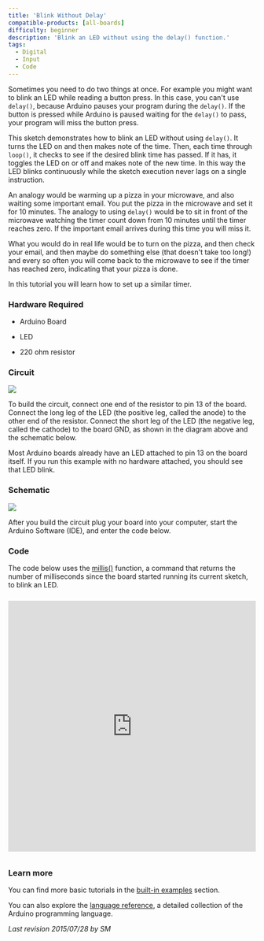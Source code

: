 ```yaml
---
title: 'Blink Without Delay'
compatible-products: [all-boards]
difficulty: beginner
description: 'Blink an LED without using the delay() function.'
tags: 
  - Digital
  - Input
  - Code
---
```


Sometimes you need to do two things at once.  For example you might want to blink an LED  while reading a button press.  In this case, you can't use `delay()`, because Arduino pauses your program during the `delay()`. If the button is pressed while Arduino is paused waiting for the `delay()` to pass, your program will miss the button press.

This sketch demonstrates how to blink an LED without using `delay()`. It turns the LED on and then makes note of the time.  Then, each time through `loop()`, it checks to see if the desired blink time has passed. If it has, it toggles the LED on or off and makes note of the new time. In this way the LED blinks continuously while the sketch execution never lags on a single instruction.

An analogy would be warming up a pizza in your microwave, and also waiting some important email. You put the pizza in the microwave and set it for 10 minutes.  The analogy to using `delay()` would be to sit in front of the microwave watching the timer count down from 10 minutes until the timer reaches zero. If the important email arrives during this time you will miss it.

What you would do in real life would be to turn on the pizza, and then check your email, and then maybe do something else (that doesn't take too long!) and every so often you will come back to the microwave to see if the timer has reached zero, indicating that your pizza is done.

In this tutorial you will learn how to set up a similar timer.

### Hardware Required

- Arduino Board

- LED

- 220 ohm resistor

### Circuit

![](assets/circuit.png)

To build the circuit, connect one end of the resistor to pin 13 of the board.  Connect the long leg of the LED (the positive leg, called the anode) to the other end of the resistor. Connect the short leg of the LED (the negative leg, called the cathode) to the board GND, as shown in the diagram above and the schematic below.

Most Arduino boards already have an LED attached to pin 13 on the board itself.  If you run this example with no hardware attached, you should see that LED blink.

### Schematic


![](assets/schematic.png)



After you build the circuit plug your board into your computer, start the Arduino Software (IDE), and enter the code below.

### Code

The code below uses the [millis()](https://www.arduino.cc/reference/en/language/functions/time/millis/) function, a command that returns the number of milliseconds since the board started running its current sketch, to blink an LED.

<iframe src='https://create.arduino.cc/example/builtin/02.Digital%5CBlinkWithoutDelay/BlinkWithoutDelay/preview?embed&snippet' style='height:510px;width:100%;margin:10px 0' frameborder='0'></iframe>

### Learn more

You can find more basic tutorials in the [built-in examples](/built-in-examples) section.

You can also explore the [language reference](https://www.arduino.cc/reference/en/), a detailed collection of the Arduino programming language.

*Last revision 2015/07/28 by SM*
